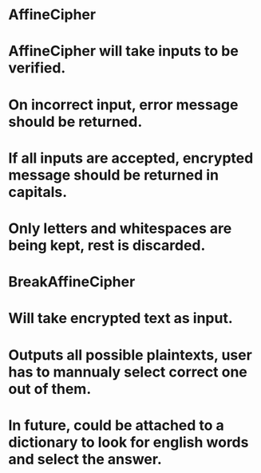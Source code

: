 # AffineCipher

# AffineCipher will take inputs to be verified.
# On incorrect input, error message should be returned.
# If all inputs are accepted, encrypted message should be returned in capitals.
# Only letters and whitespaces are being kept, rest is discarded.



# BreakAffineCipher

# Will take encrypted text as input.
# Outputs all possible plaintexts, user has to mannualy select correct one out of them.
# 
# In future, could be attached to a dictionary to look for english words and select the answer.

